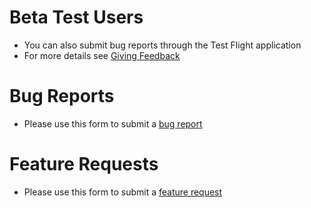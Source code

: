 # Beta Test Users
* You can also submit bug reports through the Test Flight application
* For more details see [Giving Feedback](https://testflight.apple.com/#giving-feedback)

# Bug Reports
* Please use this form to submit a [bug report](https://github.com/asbhat/riceballdb-issues/issues/new?assignees=asbhat&labels=bug&projects=&template=bug_report_form.yml&title=%5BBug%5D%3A+)

# Feature Requests
* Please use this form to submit a [feature request](https://github.com/asbhat/riceballdb-issues/issues/new?assignees=asbhat&labels=enhancement&projects=&template=feature_request_form.yml&title=%5BFeature%5D%3A+)
